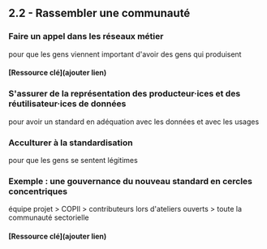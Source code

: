 ## 2.2 - Rassembler une communauté 

### Faire un appel dans les réseaux métier

pour que les gens viennent 
important d'avoir des gens qui produisent  

#### [Ressource clé](ajouter lien)

### S'assurer de la représentation des producteur·ices et des réutilisateur·ices de données 

pour avoir un standard en adéquation avec les données et avec les usages 

### Acculturer à la standardisation  

pour que les gens se sentent légitimes

### Exemple : une gouvernance du nouveau standard en cercles concentriques   

équipe projet > COPIl > contributeurs lors d'ateliers ouverts > toute la communauté sectorielle 

#### [Ressource clé](ajouter lien)

